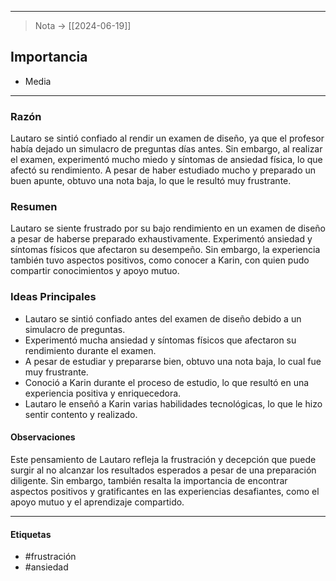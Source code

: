 

---
> Nota -> [[2024-06-19]]
## Importancia
- Media

---

### Razón
Lautaro se sintió confiado al rendir un examen de diseño, ya que el profesor había dejado un simulacro de preguntas días antes. Sin embargo, al realizar el examen, experimentó mucho miedo y síntomas de ansiedad física, lo que afectó su rendimiento. A pesar de haber estudiado mucho y preparado un buen apunte, obtuvo una nota baja, lo que le resultó muy frustrante.

### Resumen
Lautaro se siente frustrado por su bajo rendimiento en un examen de diseño a pesar de haberse preparado exhaustivamente. Experimentó ansiedad y síntomas físicos que afectaron su desempeño. Sin embargo, la experiencia también tuvo aspectos positivos, como conocer a Karin, con quien pudo compartir conocimientos y apoyo mutuo.

### Ideas Principales
- Lautaro se sintió confiado antes del examen de diseño debido a un simulacro de preguntas.
- Experimentó mucha ansiedad y síntomas físicos que afectaron su rendimiento durante el examen.
- A pesar de estudiar y prepararse bien, obtuvo una nota baja, lo cual fue muy frustrante.
- Conoció a Karin durante el proceso de estudio, lo que resultó en una experiencia positiva y enriquecedora.
- Lautaro le enseñó a Karin varias habilidades tecnológicas, lo que le hizo sentir contento y realizado.

#### Observaciones
Este pensamiento de Lautaro refleja la frustración y decepción que puede surgir al no alcanzar los resultados esperados a pesar de una preparación diligente. Sin embargo, también resalta la importancia de encontrar aspectos positivos y gratificantes en las experiencias desafiantes, como el apoyo mutuo y el aprendizaje compartido.

---

#### Etiquetas
- #frustración
- #ansiedad
